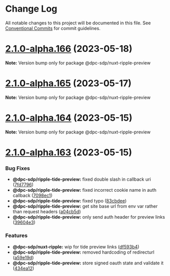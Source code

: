 # Change Log

All notable changes to this project will be documented in this file.
See [Conventional Commits](https://conventionalcommits.org) for commit guidelines.

# [2.1.0-alpha.166](https://github.com/dpc-sdp/ripple-framework/compare/v2.1.0-alpha.165...v2.1.0-alpha.166) (2023-05-18)

**Note:** Version bump only for package @dpc-sdp/nuxt-ripple-preview

# [2.1.0-alpha.165](https://github.com/dpc-sdp/ripple-framework/compare/v2.1.0-alpha.164...v2.1.0-alpha.165) (2023-05-17)

**Note:** Version bump only for package @dpc-sdp/nuxt-ripple-preview

# [2.1.0-alpha.164](https://github.com/dpc-sdp/ripple-framework/compare/v2.1.0-alpha.163...v2.1.0-alpha.164) (2023-05-15)

**Note:** Version bump only for package @dpc-sdp/nuxt-ripple-preview

# [2.1.0-alpha.163](https://github.com/dpc-sdp/ripple-framework/compare/v2.1.0-alpha.162...v2.1.0-alpha.163) (2023-05-15)

### Bug Fixes

* **@dpc-sdp/ripple-tide-preview:** fixed double slash in callback uri ([7fd7796](https://github.com/dpc-sdp/ripple-framework/commit/7fd77968f241146176c7db1e5a086080b63f9f2c))
* **@dpc-sdp/ripple-tide-preview:** fixed incorrect cookie name in auth callback ([7098ec1](https://github.com/dpc-sdp/ripple-framework/commit/7098ec1aaa143637628704ac79548e6074a65a41))
* **@dpc-sdp/ripple-tide-preview:** fixed typo ([83cbdee](https://github.com/dpc-sdp/ripple-framework/commit/83cbdee9b176b374708da74d0b26b655766b8b1a))
* **@dpc-sdp/ripple-tide-preview:** get site base url from env var rather than request headers ([a04cb5d](https://github.com/dpc-sdp/ripple-framework/commit/a04cb5de3546cb569bc5fe5dbd93003c50f74b35))
* **@dpc-sdp/ripple-tide-preview:** only send auth header for preview links ([39604e3](https://github.com/dpc-sdp/ripple-framework/commit/39604e3456474b1da3521746618bdaa852157038))

### Features

* **@dpc-sdp/nuxt-ripple:** wip for tide preview links ([df593b4](https://github.com/dpc-sdp/ripple-framework/commit/df593b4957ccca2f329948286776900e27218408))
* **@dpc-sdp/ripple-tide-preview:** removed hardcoding of redirecturl ([a59e19d](https://github.com/dpc-sdp/ripple-framework/commit/a59e19d960755163615e8266753986d5ac77d5d8))
* **@dpc-sdp/ripple-tide-preview:** store signed oauth state and validate it ([434ea12](https://github.com/dpc-sdp/ripple-framework/commit/434ea122bfcf6ca6101067e961c5d2dc86c42b66))
